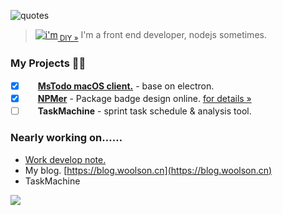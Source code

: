 <!--
**woolson/woolson** is a ✨ _special_ ✨ repository because its `README.md` (this file) appears on your GitHub profile.

Here are some ideas to get you started:

- 🔭 I’m currently working on ...
- 🌱 I’m currently learning ...
- 👯 I’m looking to collaborate on ...
- 🤔 I’m looking for help with ...
- 💬 Ask me about ...
- 📫 How to reach me: ...
- 😄 Pronouns: ...
- ⚡ Fun fact: ...
-->

![quotes](https://woolson.github.io/npmer-badge/img/quotes.svg)

> [![i'm](https://woolson.github.io/npmer-badge/badge/ilcr-none-none-I'm%20developer!-ffffff-46bc99-I%20love%20it.-444-e2e8e6-r-f-f.svg)](https://npmer.woolson.cn/)<sub><a href="https://npmer.woolson.cn/" target="_blank">&nbsp;DIY &raquo;</a></sub>   I'm a front end developer, nodejs sometimes.

### My Projects 💪🏼

- [x] <img src="https://todo.microsoft.com/favicon.ico" width="16" height="16" /> **[MsTodo macOS client.](https://blog.woolson.cn/tools/todo-for-macos.html)** - base on electron.
- [x] <img src="https://npmer.woolson.cn/icons/favicon.ico" width="16" height="16" /> **[NPMer](https://npmer.woolson.cn/)** - Package badge design online. [for details »](https://blog.woolson.cn/tools/npmer.html)
- [ ] <img src="https://woolson.cn/task-machine/favicon.svg" width="16" height="16" /> **TaskMachine** - sprint task schedule & analysis tool.

### Nearly working on……

- [Work develop note. ](https://github.com/woolson/woolson/issues)
- My blog. [https://blog.woolson.cn](https://blog.woolson.cn)
- TaskMachine

![](https://github-readme-stats.vercel.app/api/top-langs/?username=woolson&layout=compact&count_private=true)
